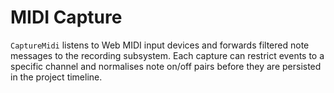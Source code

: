 # MIDI Capture

`CaptureMidi` listens to Web MIDI input devices and forwards filtered note
messages to the recording subsystem. Each capture can restrict events to a
specific channel and normalises note on/off pairs before they are persisted in
the project timeline.
